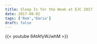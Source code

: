 ```yaml
---
title: Sleep Is for the Weak at EJC 2017
date: 2017-08-02
tags: ['Rem','Daria']
draft: false
---
```

{{< youtube 6AtAfyWJwhM  >}}

